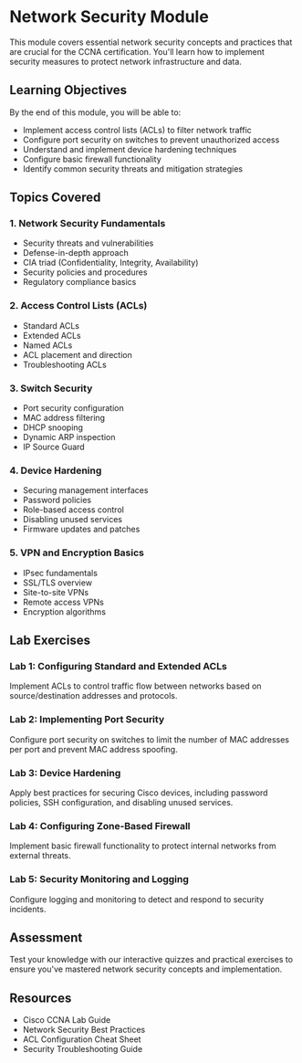 # Network Security Module

This module covers essential network security concepts and practices that are crucial for the CCNA certification. You'll learn how to implement security measures to protect network infrastructure and data.

## Learning Objectives

By the end of this module, you will be able to:
- Implement access control lists (ACLs) to filter network traffic
- Configure port security on switches to prevent unauthorized access
- Understand and implement device hardening techniques
- Configure basic firewall functionality
- Identify common security threats and mitigation strategies

## Topics Covered

### 1. Network Security Fundamentals
- Security threats and vulnerabilities
- Defense-in-depth approach
- CIA triad (Confidentiality, Integrity, Availability)
- Security policies and procedures
- Regulatory compliance basics

### 2. Access Control Lists (ACLs)
- Standard ACLs
- Extended ACLs
- Named ACLs
- ACL placement and direction
- Troubleshooting ACLs

### 3. Switch Security
- Port security configuration
- MAC address filtering
- DHCP snooping
- Dynamic ARP inspection
- IP Source Guard

### 4. Device Hardening
- Securing management interfaces
- Password policies
- Role-based access control
- Disabling unused services
- Firmware updates and patches

### 5. VPN and Encryption Basics
- IPsec fundamentals
- SSL/TLS overview
- Site-to-site VPNs
- Remote access VPNs
- Encryption algorithms

## Lab Exercises

### Lab 1: Configuring Standard and Extended ACLs
Implement ACLs to control traffic flow between networks based on source/destination addresses and protocols.

### Lab 2: Implementing Port Security
Configure port security on switches to limit the number of MAC addresses per port and prevent MAC address spoofing.

### Lab 3: Device Hardening
Apply best practices for securing Cisco devices, including password policies, SSH configuration, and disabling unused services.

### Lab 4: Configuring Zone-Based Firewall
Implement basic firewall functionality to protect internal networks from external threats.

### Lab 5: Security Monitoring and Logging
Configure logging and monitoring to detect and respond to security incidents.

## Assessment

Test your knowledge with our interactive quizzes and practical exercises to ensure you've mastered network security concepts and implementation.

## Resources

- Cisco CCNA Lab Guide
- Network Security Best Practices
- ACL Configuration Cheat Sheet
- Security Troubleshooting Guide
